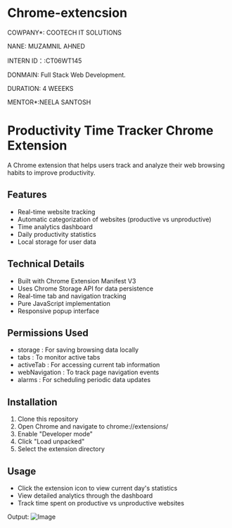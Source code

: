 # Chrome-extencsion

COWPANY*: COOTECH IT SOLUTIONS

NANE: MUZAMNIL AHNED

INTERN ID：:CT06WT145

DONMAIN: Full Stack Web Development.

DURATION: 4 WEEEKS

MENTOR*:NEELA SANTOSH


# Productivity Time Tracker Chrome Extension
A Chrome extension that helps users track and analyze their web browsing habits to improve productivity.

## Features
- Real-time website tracking
- Automatic categorization of websites (productive vs unproductive)
- Time analytics dashboard
- Daily productivity statistics
- Local storage for user data
## Technical Details
- Built with Chrome Extension Manifest V3
- Uses Chrome Storage API for data persistence
- Real-time tab and navigation tracking
- Pure JavaScript implementation
- Responsive popup interface
## Permissions Used
- storage : For saving browsing data locally
- tabs : To monitor active tabs
- activeTab : For accessing current tab information
- webNavigation : To track page navigation events
- alarms : For scheduling periodic data updates
## Installation
1. Clone this repository
2. Open Chrome and navigate to chrome://extensions/
3. Enable "Developer mode"
4. Click "Load unpacked"
5. Select the extension directory
## Usage
- Click the extension icon to view current day's statistics
- View detailed analytics through the dashboard
- Track time spent on productive vs unproductive websites

Output:
![Image](https://github.com/user-attachments/assets/fd52b179-f0ea-4569-9eee-87f6c4bd09da)
